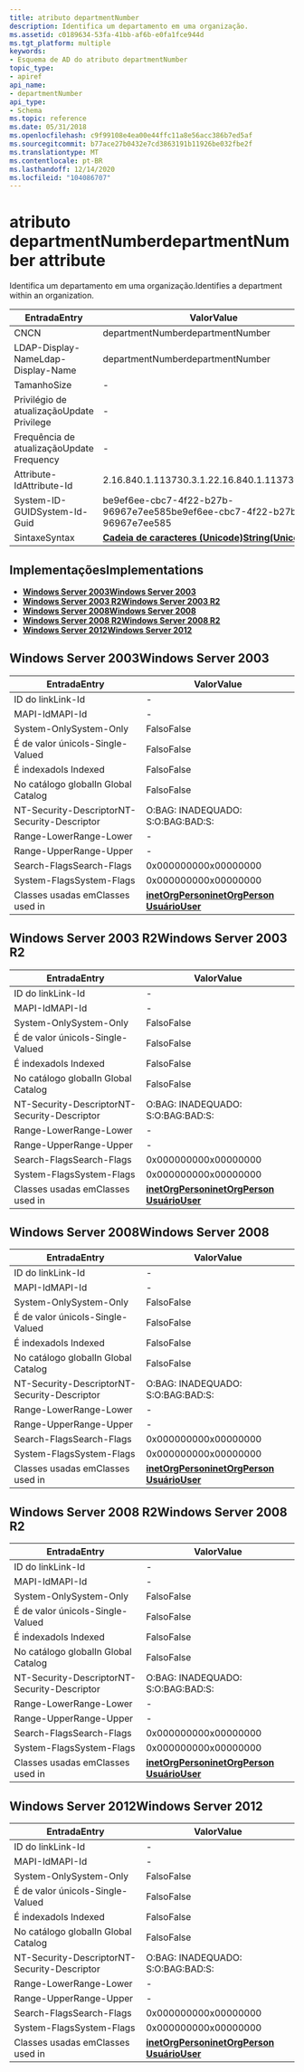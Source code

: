 ```yaml
---
title: atributo departmentNumber
description: Identifica um departamento em uma organização.
ms.assetid: c0189634-53fa-41bb-af6b-e0fa1fce944d
ms.tgt_platform: multiple
keywords:
- Esquema de AD do atributo departmentNumber
topic_type:
- apiref
api_name:
- departmentNumber
api_type:
- Schema
ms.topic: reference
ms.date: 05/31/2018
ms.openlocfilehash: c9f99108e4ea00e44ffc11a8e56acc386b7ed5af
ms.sourcegitcommit: b77ace27b0432e7cd3863191b11926be032fbe2f
ms.translationtype: MT
ms.contentlocale: pt-BR
ms.lasthandoff: 12/14/2020
ms.locfileid: "104086707"
---
```

# <a name="departmentnumber-attribute"></a><span data-ttu-id="a5e33-104">atributo departmentNumber</span><span class="sxs-lookup"><span data-stu-id="a5e33-104">departmentNumber attribute</span></span>

<span data-ttu-id="a5e33-105">Identifica um departamento em uma organização.</span><span class="sxs-lookup"><span data-stu-id="a5e33-105">Identifies a department within an organization.</span></span>



| <span data-ttu-id="a5e33-106">Entrada</span><span class="sxs-lookup"><span data-stu-id="a5e33-106">Entry</span></span> | <span data-ttu-id="a5e33-107">Valor</span><span class="sxs-lookup"><span data-stu-id="a5e33-107">Value</span></span> |
|-------------------|---------------------------------------------|
| <span data-ttu-id="a5e33-108">CN</span><span class="sxs-lookup"><span data-stu-id="a5e33-108">CN</span></span>                | <span data-ttu-id="a5e33-109">departmentNumber</span><span class="sxs-lookup"><span data-stu-id="a5e33-109">departmentNumber</span></span>                            |
| <span data-ttu-id="a5e33-110">LDAP-Display-Name</span><span class="sxs-lookup"><span data-stu-id="a5e33-110">Ldap-Display-Name</span></span> | <span data-ttu-id="a5e33-111">departmentNumber</span><span class="sxs-lookup"><span data-stu-id="a5e33-111">departmentNumber</span></span>                            |
| <span data-ttu-id="a5e33-112">Tamanho</span><span class="sxs-lookup"><span data-stu-id="a5e33-112">Size</span></span>              | \-                                          |
| <span data-ttu-id="a5e33-113">Privilégio de atualização</span><span class="sxs-lookup"><span data-stu-id="a5e33-113">Update Privilege</span></span>  | \-                                          |
| <span data-ttu-id="a5e33-114">Frequência de atualização</span><span class="sxs-lookup"><span data-stu-id="a5e33-114">Update Frequency</span></span>  | \-                                          |
| <span data-ttu-id="a5e33-115">Attribute-Id</span><span class="sxs-lookup"><span data-stu-id="a5e33-115">Attribute-Id</span></span>      | <span data-ttu-id="a5e33-116">2.16.840.1.113730.3.1.2</span><span class="sxs-lookup"><span data-stu-id="a5e33-116">2.16.840.1.113730.3.1.2</span></span>                     |
| <span data-ttu-id="a5e33-117">System-ID-GUID</span><span class="sxs-lookup"><span data-stu-id="a5e33-117">System-Id-Guid</span></span>    | <span data-ttu-id="a5e33-118">be9ef6ee-cbc7-4f22-b27b-96967e7ee585</span><span class="sxs-lookup"><span data-stu-id="a5e33-118">be9ef6ee-cbc7-4f22-b27b-96967e7ee585</span></span>        |
| <span data-ttu-id="a5e33-119">Sintaxe</span><span class="sxs-lookup"><span data-stu-id="a5e33-119">Syntax</span></span>            | [<span data-ttu-id="a5e33-120">**Cadeia de caracteres (Unicode)**</span><span class="sxs-lookup"><span data-stu-id="a5e33-120">**String(Unicode)**</span></span>](s-string-unicode.md) |



## <a name="implementations"></a><span data-ttu-id="a5e33-121">Implementações</span><span class="sxs-lookup"><span data-stu-id="a5e33-121">Implementations</span></span>

-   [<span data-ttu-id="a5e33-122">**Windows Server 2003**</span><span class="sxs-lookup"><span data-stu-id="a5e33-122">**Windows Server 2003**</span></span>](#windows-server-2003)
-   [<span data-ttu-id="a5e33-123">**Windows Server 2003 R2**</span><span class="sxs-lookup"><span data-stu-id="a5e33-123">**Windows Server 2003 R2**</span></span>](#windows-server-2003-r2)
-   [<span data-ttu-id="a5e33-124">**Windows Server 2008**</span><span class="sxs-lookup"><span data-stu-id="a5e33-124">**Windows Server 2008**</span></span>](#windows-server-2008)
-   [<span data-ttu-id="a5e33-125">**Windows Server 2008 R2**</span><span class="sxs-lookup"><span data-stu-id="a5e33-125">**Windows Server 2008 R2**</span></span>](#windows-server-2008-r2)
-   [<span data-ttu-id="a5e33-126">**Windows Server 2012**</span><span class="sxs-lookup"><span data-stu-id="a5e33-126">**Windows Server 2012**</span></span>](#windows-server-2012)

## <a name="windows-server-2003"></a><span data-ttu-id="a5e33-127">Windows Server 2003</span><span class="sxs-lookup"><span data-stu-id="a5e33-127">Windows Server 2003</span></span>



| <span data-ttu-id="a5e33-128">Entrada</span><span class="sxs-lookup"><span data-stu-id="a5e33-128">Entry</span></span> | <span data-ttu-id="a5e33-129">Valor</span><span class="sxs-lookup"><span data-stu-id="a5e33-129">Value</span></span> |
|------------------------|---------------------------------------------------------------------------------------|
| <span data-ttu-id="a5e33-130">ID do link</span><span class="sxs-lookup"><span data-stu-id="a5e33-130">Link-Id</span></span>                | \-                                                                                    |
| <span data-ttu-id="a5e33-131">MAPI-Id</span><span class="sxs-lookup"><span data-stu-id="a5e33-131">MAPI-Id</span></span>                | \-                                                                                    |
| <span data-ttu-id="a5e33-132">System-Only</span><span class="sxs-lookup"><span data-stu-id="a5e33-132">System-Only</span></span>            | <span data-ttu-id="a5e33-133">Falso</span><span class="sxs-lookup"><span data-stu-id="a5e33-133">False</span></span>                                                                                 |
| <span data-ttu-id="a5e33-134">É de valor único</span><span class="sxs-lookup"><span data-stu-id="a5e33-134">Is-Single-Valued</span></span>       | <span data-ttu-id="a5e33-135">Falso</span><span class="sxs-lookup"><span data-stu-id="a5e33-135">False</span></span>                                                                                 |
| <span data-ttu-id="a5e33-136">É indexado</span><span class="sxs-lookup"><span data-stu-id="a5e33-136">Is Indexed</span></span>             | <span data-ttu-id="a5e33-137">Falso</span><span class="sxs-lookup"><span data-stu-id="a5e33-137">False</span></span>                                                                                 |
| <span data-ttu-id="a5e33-138">No catálogo global</span><span class="sxs-lookup"><span data-stu-id="a5e33-138">In Global Catalog</span></span>      | <span data-ttu-id="a5e33-139">Falso</span><span class="sxs-lookup"><span data-stu-id="a5e33-139">False</span></span>                                                                                 |
| <span data-ttu-id="a5e33-140">NT-Security-Descriptor</span><span class="sxs-lookup"><span data-stu-id="a5e33-140">NT-Security-Descriptor</span></span> | <span data-ttu-id="a5e33-141">O:BAG: INADEQUADO: S:</span><span class="sxs-lookup"><span data-stu-id="a5e33-141">O:BAG:BAD:S:</span></span>                                                                          |
| <span data-ttu-id="a5e33-142">Range-Lower</span><span class="sxs-lookup"><span data-stu-id="a5e33-142">Range-Lower</span></span>            | \-                                                                                    |
| <span data-ttu-id="a5e33-143">Range-Upper</span><span class="sxs-lookup"><span data-stu-id="a5e33-143">Range-Upper</span></span>            | \-                                                                                    |
| <span data-ttu-id="a5e33-144">Search-Flags</span><span class="sxs-lookup"><span data-stu-id="a5e33-144">Search-Flags</span></span>           | <span data-ttu-id="a5e33-145">0x00000000</span><span class="sxs-lookup"><span data-stu-id="a5e33-145">0x00000000</span></span>                                                                            |
| <span data-ttu-id="a5e33-146">System-Flags</span><span class="sxs-lookup"><span data-stu-id="a5e33-146">System-Flags</span></span>           | <span data-ttu-id="a5e33-147">0x00000000</span><span class="sxs-lookup"><span data-stu-id="a5e33-147">0x00000000</span></span>                                                                            |
| <span data-ttu-id="a5e33-148">Classes usadas em</span><span class="sxs-lookup"><span data-stu-id="a5e33-148">Classes used in</span></span>        | [<span data-ttu-id="a5e33-149">**inetOrgPerson**</span><span class="sxs-lookup"><span data-stu-id="a5e33-149">**inetOrgPerson**</span></span>](c-inetorgperson.md)<br/> [<span data-ttu-id="a5e33-150">**Usuário**</span><span class="sxs-lookup"><span data-stu-id="a5e33-150">**User**</span></span>](c-user.md)<br/> |



## <a name="windows-server-2003-r2"></a><span data-ttu-id="a5e33-151">Windows Server 2003 R2</span><span class="sxs-lookup"><span data-stu-id="a5e33-151">Windows Server 2003 R2</span></span>



| <span data-ttu-id="a5e33-152">Entrada</span><span class="sxs-lookup"><span data-stu-id="a5e33-152">Entry</span></span> | <span data-ttu-id="a5e33-153">Valor</span><span class="sxs-lookup"><span data-stu-id="a5e33-153">Value</span></span> |
|------------------------|---------------------------------------------------------------------------------------|
| <span data-ttu-id="a5e33-154">ID do link</span><span class="sxs-lookup"><span data-stu-id="a5e33-154">Link-Id</span></span>                | \-                                                                                    |
| <span data-ttu-id="a5e33-155">MAPI-Id</span><span class="sxs-lookup"><span data-stu-id="a5e33-155">MAPI-Id</span></span>                | \-                                                                                    |
| <span data-ttu-id="a5e33-156">System-Only</span><span class="sxs-lookup"><span data-stu-id="a5e33-156">System-Only</span></span>            | <span data-ttu-id="a5e33-157">Falso</span><span class="sxs-lookup"><span data-stu-id="a5e33-157">False</span></span>                                                                                 |
| <span data-ttu-id="a5e33-158">É de valor único</span><span class="sxs-lookup"><span data-stu-id="a5e33-158">Is-Single-Valued</span></span>       | <span data-ttu-id="a5e33-159">Falso</span><span class="sxs-lookup"><span data-stu-id="a5e33-159">False</span></span>                                                                                 |
| <span data-ttu-id="a5e33-160">É indexado</span><span class="sxs-lookup"><span data-stu-id="a5e33-160">Is Indexed</span></span>             | <span data-ttu-id="a5e33-161">Falso</span><span class="sxs-lookup"><span data-stu-id="a5e33-161">False</span></span>                                                                                 |
| <span data-ttu-id="a5e33-162">No catálogo global</span><span class="sxs-lookup"><span data-stu-id="a5e33-162">In Global Catalog</span></span>      | <span data-ttu-id="a5e33-163">Falso</span><span class="sxs-lookup"><span data-stu-id="a5e33-163">False</span></span>                                                                                 |
| <span data-ttu-id="a5e33-164">NT-Security-Descriptor</span><span class="sxs-lookup"><span data-stu-id="a5e33-164">NT-Security-Descriptor</span></span> | <span data-ttu-id="a5e33-165">O:BAG: INADEQUADO: S:</span><span class="sxs-lookup"><span data-stu-id="a5e33-165">O:BAG:BAD:S:</span></span>                                                                          |
| <span data-ttu-id="a5e33-166">Range-Lower</span><span class="sxs-lookup"><span data-stu-id="a5e33-166">Range-Lower</span></span>            | \-                                                                                    |
| <span data-ttu-id="a5e33-167">Range-Upper</span><span class="sxs-lookup"><span data-stu-id="a5e33-167">Range-Upper</span></span>            | \-                                                                                    |
| <span data-ttu-id="a5e33-168">Search-Flags</span><span class="sxs-lookup"><span data-stu-id="a5e33-168">Search-Flags</span></span>           | <span data-ttu-id="a5e33-169">0x00000000</span><span class="sxs-lookup"><span data-stu-id="a5e33-169">0x00000000</span></span>                                                                            |
| <span data-ttu-id="a5e33-170">System-Flags</span><span class="sxs-lookup"><span data-stu-id="a5e33-170">System-Flags</span></span>           | <span data-ttu-id="a5e33-171">0x00000000</span><span class="sxs-lookup"><span data-stu-id="a5e33-171">0x00000000</span></span>                                                                            |
| <span data-ttu-id="a5e33-172">Classes usadas em</span><span class="sxs-lookup"><span data-stu-id="a5e33-172">Classes used in</span></span>        | [<span data-ttu-id="a5e33-173">**inetOrgPerson**</span><span class="sxs-lookup"><span data-stu-id="a5e33-173">**inetOrgPerson**</span></span>](c-inetorgperson.md)<br/> [<span data-ttu-id="a5e33-174">**Usuário**</span><span class="sxs-lookup"><span data-stu-id="a5e33-174">**User**</span></span>](c-user.md)<br/> |



## <a name="windows-server-2008"></a><span data-ttu-id="a5e33-175">Windows Server 2008</span><span class="sxs-lookup"><span data-stu-id="a5e33-175">Windows Server 2008</span></span>



| <span data-ttu-id="a5e33-176">Entrada</span><span class="sxs-lookup"><span data-stu-id="a5e33-176">Entry</span></span> | <span data-ttu-id="a5e33-177">Valor</span><span class="sxs-lookup"><span data-stu-id="a5e33-177">Value</span></span> |
|------------------------|---------------------------------------------------------------------------------------|
| <span data-ttu-id="a5e33-178">ID do link</span><span class="sxs-lookup"><span data-stu-id="a5e33-178">Link-Id</span></span>                | \-                                                                                    |
| <span data-ttu-id="a5e33-179">MAPI-Id</span><span class="sxs-lookup"><span data-stu-id="a5e33-179">MAPI-Id</span></span>                | \-                                                                                    |
| <span data-ttu-id="a5e33-180">System-Only</span><span class="sxs-lookup"><span data-stu-id="a5e33-180">System-Only</span></span>            | <span data-ttu-id="a5e33-181">Falso</span><span class="sxs-lookup"><span data-stu-id="a5e33-181">False</span></span>                                                                                 |
| <span data-ttu-id="a5e33-182">É de valor único</span><span class="sxs-lookup"><span data-stu-id="a5e33-182">Is-Single-Valued</span></span>       | <span data-ttu-id="a5e33-183">Falso</span><span class="sxs-lookup"><span data-stu-id="a5e33-183">False</span></span>                                                                                 |
| <span data-ttu-id="a5e33-184">É indexado</span><span class="sxs-lookup"><span data-stu-id="a5e33-184">Is Indexed</span></span>             | <span data-ttu-id="a5e33-185">Falso</span><span class="sxs-lookup"><span data-stu-id="a5e33-185">False</span></span>                                                                                 |
| <span data-ttu-id="a5e33-186">No catálogo global</span><span class="sxs-lookup"><span data-stu-id="a5e33-186">In Global Catalog</span></span>      | <span data-ttu-id="a5e33-187">Falso</span><span class="sxs-lookup"><span data-stu-id="a5e33-187">False</span></span>                                                                                 |
| <span data-ttu-id="a5e33-188">NT-Security-Descriptor</span><span class="sxs-lookup"><span data-stu-id="a5e33-188">NT-Security-Descriptor</span></span> | <span data-ttu-id="a5e33-189">O:BAG: INADEQUADO: S:</span><span class="sxs-lookup"><span data-stu-id="a5e33-189">O:BAG:BAD:S:</span></span>                                                                          |
| <span data-ttu-id="a5e33-190">Range-Lower</span><span class="sxs-lookup"><span data-stu-id="a5e33-190">Range-Lower</span></span>            | \-                                                                                    |
| <span data-ttu-id="a5e33-191">Range-Upper</span><span class="sxs-lookup"><span data-stu-id="a5e33-191">Range-Upper</span></span>            | \-                                                                                    |
| <span data-ttu-id="a5e33-192">Search-Flags</span><span class="sxs-lookup"><span data-stu-id="a5e33-192">Search-Flags</span></span>           | <span data-ttu-id="a5e33-193">0x00000000</span><span class="sxs-lookup"><span data-stu-id="a5e33-193">0x00000000</span></span>                                                                            |
| <span data-ttu-id="a5e33-194">System-Flags</span><span class="sxs-lookup"><span data-stu-id="a5e33-194">System-Flags</span></span>           | <span data-ttu-id="a5e33-195">0x00000000</span><span class="sxs-lookup"><span data-stu-id="a5e33-195">0x00000000</span></span>                                                                            |
| <span data-ttu-id="a5e33-196">Classes usadas em</span><span class="sxs-lookup"><span data-stu-id="a5e33-196">Classes used in</span></span>        | [<span data-ttu-id="a5e33-197">**inetOrgPerson**</span><span class="sxs-lookup"><span data-stu-id="a5e33-197">**inetOrgPerson**</span></span>](c-inetorgperson.md)<br/> [<span data-ttu-id="a5e33-198">**Usuário**</span><span class="sxs-lookup"><span data-stu-id="a5e33-198">**User**</span></span>](c-user.md)<br/> |



## <a name="windows-server-2008-r2"></a><span data-ttu-id="a5e33-199">Windows Server 2008 R2</span><span class="sxs-lookup"><span data-stu-id="a5e33-199">Windows Server 2008 R2</span></span>



| <span data-ttu-id="a5e33-200">Entrada</span><span class="sxs-lookup"><span data-stu-id="a5e33-200">Entry</span></span> | <span data-ttu-id="a5e33-201">Valor</span><span class="sxs-lookup"><span data-stu-id="a5e33-201">Value</span></span> |
|------------------------|---------------------------------------------------------------------------------------|
| <span data-ttu-id="a5e33-202">ID do link</span><span class="sxs-lookup"><span data-stu-id="a5e33-202">Link-Id</span></span>                | \-                                                                                    |
| <span data-ttu-id="a5e33-203">MAPI-Id</span><span class="sxs-lookup"><span data-stu-id="a5e33-203">MAPI-Id</span></span>                | \-                                                                                    |
| <span data-ttu-id="a5e33-204">System-Only</span><span class="sxs-lookup"><span data-stu-id="a5e33-204">System-Only</span></span>            | <span data-ttu-id="a5e33-205">Falso</span><span class="sxs-lookup"><span data-stu-id="a5e33-205">False</span></span>                                                                                 |
| <span data-ttu-id="a5e33-206">É de valor único</span><span class="sxs-lookup"><span data-stu-id="a5e33-206">Is-Single-Valued</span></span>       | <span data-ttu-id="a5e33-207">Falso</span><span class="sxs-lookup"><span data-stu-id="a5e33-207">False</span></span>                                                                                 |
| <span data-ttu-id="a5e33-208">É indexado</span><span class="sxs-lookup"><span data-stu-id="a5e33-208">Is Indexed</span></span>             | <span data-ttu-id="a5e33-209">Falso</span><span class="sxs-lookup"><span data-stu-id="a5e33-209">False</span></span>                                                                                 |
| <span data-ttu-id="a5e33-210">No catálogo global</span><span class="sxs-lookup"><span data-stu-id="a5e33-210">In Global Catalog</span></span>      | <span data-ttu-id="a5e33-211">Falso</span><span class="sxs-lookup"><span data-stu-id="a5e33-211">False</span></span>                                                                                 |
| <span data-ttu-id="a5e33-212">NT-Security-Descriptor</span><span class="sxs-lookup"><span data-stu-id="a5e33-212">NT-Security-Descriptor</span></span> | <span data-ttu-id="a5e33-213">O:BAG: INADEQUADO: S:</span><span class="sxs-lookup"><span data-stu-id="a5e33-213">O:BAG:BAD:S:</span></span>                                                                          |
| <span data-ttu-id="a5e33-214">Range-Lower</span><span class="sxs-lookup"><span data-stu-id="a5e33-214">Range-Lower</span></span>            | \-                                                                                    |
| <span data-ttu-id="a5e33-215">Range-Upper</span><span class="sxs-lookup"><span data-stu-id="a5e33-215">Range-Upper</span></span>            | \-                                                                                    |
| <span data-ttu-id="a5e33-216">Search-Flags</span><span class="sxs-lookup"><span data-stu-id="a5e33-216">Search-Flags</span></span>           | <span data-ttu-id="a5e33-217">0x00000000</span><span class="sxs-lookup"><span data-stu-id="a5e33-217">0x00000000</span></span>                                                                            |
| <span data-ttu-id="a5e33-218">System-Flags</span><span class="sxs-lookup"><span data-stu-id="a5e33-218">System-Flags</span></span>           | <span data-ttu-id="a5e33-219">0x00000000</span><span class="sxs-lookup"><span data-stu-id="a5e33-219">0x00000000</span></span>                                                                            |
| <span data-ttu-id="a5e33-220">Classes usadas em</span><span class="sxs-lookup"><span data-stu-id="a5e33-220">Classes used in</span></span>        | [<span data-ttu-id="a5e33-221">**inetOrgPerson**</span><span class="sxs-lookup"><span data-stu-id="a5e33-221">**inetOrgPerson**</span></span>](c-inetorgperson.md)<br/> [<span data-ttu-id="a5e33-222">**Usuário**</span><span class="sxs-lookup"><span data-stu-id="a5e33-222">**User**</span></span>](c-user.md)<br/> |



## <a name="windows-server-2012"></a><span data-ttu-id="a5e33-223">Windows Server 2012</span><span class="sxs-lookup"><span data-stu-id="a5e33-223">Windows Server 2012</span></span>



| <span data-ttu-id="a5e33-224">Entrada</span><span class="sxs-lookup"><span data-stu-id="a5e33-224">Entry</span></span> | <span data-ttu-id="a5e33-225">Valor</span><span class="sxs-lookup"><span data-stu-id="a5e33-225">Value</span></span> |
|------------------------|---------------------------------------------------------------------------------------|
| <span data-ttu-id="a5e33-226">ID do link</span><span class="sxs-lookup"><span data-stu-id="a5e33-226">Link-Id</span></span>                | \-                                                                                    |
| <span data-ttu-id="a5e33-227">MAPI-Id</span><span class="sxs-lookup"><span data-stu-id="a5e33-227">MAPI-Id</span></span>                | \-                                                                                    |
| <span data-ttu-id="a5e33-228">System-Only</span><span class="sxs-lookup"><span data-stu-id="a5e33-228">System-Only</span></span>            | <span data-ttu-id="a5e33-229">Falso</span><span class="sxs-lookup"><span data-stu-id="a5e33-229">False</span></span>                                                                                 |
| <span data-ttu-id="a5e33-230">É de valor único</span><span class="sxs-lookup"><span data-stu-id="a5e33-230">Is-Single-Valued</span></span>       | <span data-ttu-id="a5e33-231">Falso</span><span class="sxs-lookup"><span data-stu-id="a5e33-231">False</span></span>                                                                                 |
| <span data-ttu-id="a5e33-232">É indexado</span><span class="sxs-lookup"><span data-stu-id="a5e33-232">Is Indexed</span></span>             | <span data-ttu-id="a5e33-233">Falso</span><span class="sxs-lookup"><span data-stu-id="a5e33-233">False</span></span>                                                                                 |
| <span data-ttu-id="a5e33-234">No catálogo global</span><span class="sxs-lookup"><span data-stu-id="a5e33-234">In Global Catalog</span></span>      | <span data-ttu-id="a5e33-235">Falso</span><span class="sxs-lookup"><span data-stu-id="a5e33-235">False</span></span>                                                                                 |
| <span data-ttu-id="a5e33-236">NT-Security-Descriptor</span><span class="sxs-lookup"><span data-stu-id="a5e33-236">NT-Security-Descriptor</span></span> | <span data-ttu-id="a5e33-237">O:BAG: INADEQUADO: S:</span><span class="sxs-lookup"><span data-stu-id="a5e33-237">O:BAG:BAD:S:</span></span>                                                                          |
| <span data-ttu-id="a5e33-238">Range-Lower</span><span class="sxs-lookup"><span data-stu-id="a5e33-238">Range-Lower</span></span>            | \-                                                                                    |
| <span data-ttu-id="a5e33-239">Range-Upper</span><span class="sxs-lookup"><span data-stu-id="a5e33-239">Range-Upper</span></span>            | \-                                                                                    |
| <span data-ttu-id="a5e33-240">Search-Flags</span><span class="sxs-lookup"><span data-stu-id="a5e33-240">Search-Flags</span></span>           | <span data-ttu-id="a5e33-241">0x00000000</span><span class="sxs-lookup"><span data-stu-id="a5e33-241">0x00000000</span></span>                                                                            |
| <span data-ttu-id="a5e33-242">System-Flags</span><span class="sxs-lookup"><span data-stu-id="a5e33-242">System-Flags</span></span>           | <span data-ttu-id="a5e33-243">0x00000000</span><span class="sxs-lookup"><span data-stu-id="a5e33-243">0x00000000</span></span>                                                                            |
| <span data-ttu-id="a5e33-244">Classes usadas em</span><span class="sxs-lookup"><span data-stu-id="a5e33-244">Classes used in</span></span>        | [<span data-ttu-id="a5e33-245">**inetOrgPerson**</span><span class="sxs-lookup"><span data-stu-id="a5e33-245">**inetOrgPerson**</span></span>](c-inetorgperson.md)<br/> [<span data-ttu-id="a5e33-246">**Usuário**</span><span class="sxs-lookup"><span data-stu-id="a5e33-246">**User**</span></span>](c-user.md)<br/> |



 

 





